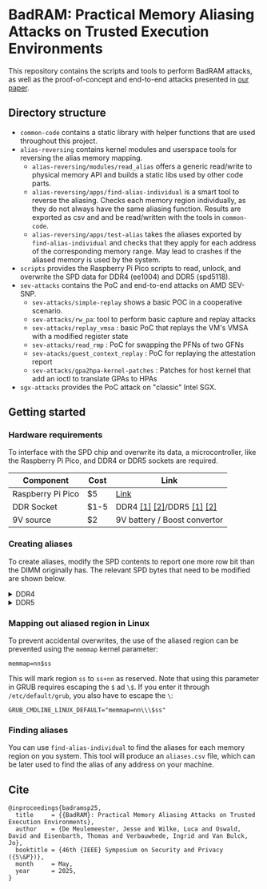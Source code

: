 # BadRAM: Practical Memory Aliasing Attacks on Trusted Execution Environments

This repository contains the scripts and tools to perform BadRAM attacks, as well as the proof-of-concept and end-to-end attacks presented in [our paper](https://badram.eu/badram.pdf).

## Directory structure

* `common-code` contains a static library with helper functions that are used throughout this project.
* `alias-reversing` contains kernel modules and userspace tools for reversing the alias memory mapping.
  * `alias-reversing/modules/read_alias` offers a generic read/write to physical memory API and builds a static libs used by other code parts.
  * `alias-reversing/apps/find-alias-individual` is a smart tool to reverse the aliasing. Checks each memory region individually, as they do not always have the same aliasing function. Results are exported as csv and and be read/written with the tools in `common-code`.
  * `alias-reversing/apps/test-alias` takes the aliases exported by `find-alias-individual` and checks that they apply for each address of the corresponding memory range. May lead to crashes if the aliased memory is used by the system.
* `scripts` provides the Raspberry Pi Pico scripts to read, unlock, and overwrite the SPD data for DDR4 (ee1004) and DDR5 (spd5118).
* `sev-attacks` contains the PoC and end-to-end attacks on AMD SEV-SNP.
  * `sev-attacks/simple-replay` shows a basic POC in a cooperative scenario.
  * `sev-attacks/rw_pa`: tool to perform basic capture and replay attacks
  * `sev-attacks/replay_vmsa` : basic PoC that replays the VM's VMSA with a modified register state
  * `sev-attacks/read_rmp` : PoC for swapping the PFNs of two GFNs
  * `sev-atacks/guest_context_replay` : PoC for replaying the attestation report
  * `sev-attacks/gpa2hpa-kernel-patches` : Patches for host kernel that add an ioctl to translate GPAs to HPAs
* `sgx-attacks` provides the PoC attack on "classic" Intel SGX.

## Getting started

### Hardware requirements

To interface with the SPD chip and overwrite its data, a microcontroller, like the Raspberry Pi Pico, and DDR4 or DDR5 sockets are required.

| Component         | Cost  | Link |
|-------------------|-------|------|
| Raspberry Pi Pico | $5    | [Link](https://www.raspberrypi.com/products/raspberry-pi-pico/) |
| DDR Socket        | $1-5  | DDR4 [[1]](https://www.amphenol-cs.com/product-series/ddr4.html) [[2]](https://www.te.com/en/products/connectors/sockets/memory-sockets/dimm-sockets/ddr4-sockets.html)/DDR5 [[1]](https://www.amphenol-cs.com/product-series/ddr5-memory-module-sockets-smt.html) [[2]](https://www.te.com/en/products/connectors/sockets/memory-sockets/dimm-sockets/ddr5-dimm-sockets.html) |
| 9V source         | $2    | 9V battery / Boost convertor|

### Creating aliases

To create aliases, modify the SPD contents to report one more row bit than the DIMM originally has. The relevant SPD bytes that need to be modified are shown below.

<details>
<summary>DDR4</summary>

* Byte `0x4`, bits 3-0: Total SDRAM capacity per die, in megabits  
  This capacity has to be doubled to reflect the additional row address bit.

  | Bits | Mapping |
  |------|---------|
  | 0000 | 256 Mb  |
  | 0001 | 512 Mb  |
  | 0010 | 1 Gb    |
  | 0011 | 2 Gb    |
  | 0100 | 4 Gb    |
  | 0101 | 8 Gb    |
  | 0110 | 16 Gb   |
  | 0111 | 32 Gb   |
  | 1000 | 12 Gb   |
  | 1000 | 24 Gb   |
  | other | Reserved    | 

* Byte `0x5`, bits 5-3: Row address bits  
  The number of row address bits has to be incremented.

  | Bits | Row bits |
  |------|---------|
  | 000  | 12  |
  | 001  | 13  |
  | 010  | 14  |
  | 011  | 15  |
  | 100  | 16  |
  | 101  | 17  |
  | 110  | 18  |
  | other | Reserved    | 

* Bytes `0x7e`-`0x7f`: CRC checksum  
  This must be updated since the data changed. This can also be calculated by the scripts in `./scripts/ee1004`.

* Bytes `0x145`-`0x148`: Module serial number (optional)  
  Might need to be changed since the motherboard may cache the SPD data based on the serial number
</details>

<details>
<summary>DDR5</summary>

* Byte `0x4`, bits 4-0: Total SDRAM density per die   
  This capacity has to be doubled to reflect the additional row address bit.

  | Bits | Mapping |
  |------|---------|
  | 00000 | No memory; not defined  |
  | 00001 | 4 Gb    |
  | 00010 | 8 Gb    |
  | 00011 | 12 Gb   |
  | 00100 | 16 Gb   |
  | 00101 | 24 Gb   |
  | 00110 | 32 Gb   |
  | 00111 | 48 Gb   |
  | 01000 | 64 Gb   |
  | other | Reserved    | 

* Byte 5, bits 4-0: Row address bits  
  The number of row address bits has to be incremented.

  | Bits | Row bits |
  |------|---------|
  | 00000  | 16  |
  | 00001  | 17  |
  | 00010  | 18  |
  | other | Reserved    | 

* Bytes `0x1fe`-`0x1ff`: CRC checksum  
  This must be updated since the data changed. This can also be calculated by the scripts in `./scripts/spd5118`.

* Bytes `0x205`-`0x208`: Module serial number (optional)  
  Might need to be changed since the motherboard may cache the SPD data based on the serial number
</details>

### Mapping out aliased region in Linux

To prevent accidental overwrites, the use of the aliased region can be prevented using the `memmap` kernel parameter:
```
memmap=nn$ss
```
This will mark region `ss` to `ss+nn` as reserved. Note that using this parameter in GRUB requires escaping the `$` ad `\$`. If you enter it through `/etc/default/grub`, you also have to escape the `\`:
```
GRUB_CMDLINE_LINUX_DEFAULT="memmap=nn\\\$ss"
```

### Finding aliases

You can use `find-alias-individual` to find the aliases for each memory region on you system. This tool will produce an `aliases.csv` file, which can be later used to find the alias of any address on your machine.

## Cite

```
@inproceedings{badramsp25,
  title     = {{BadRAM}: Practical Memory Aliasing Attacks on Trusted Execution Environments},
  author    = {De Meulemeester, Jesse and Wilke, Luca and Oswald, David and Eisenbarth, Thomas and Verbauwhede, Ingrid and Van Bulck, Jo},
  booktitle = {46th {IEEE} Symposium on Security and Privacy ({S\&P})},
  month     = May,
  year      = 2025,
}
```
